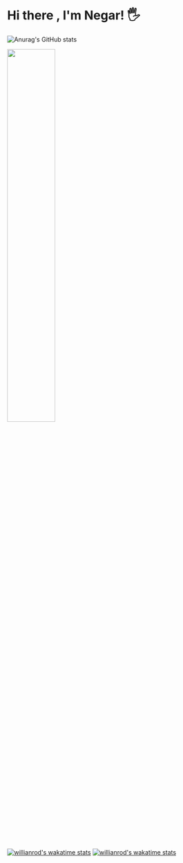 # Hi there , I'm Negar! 🖐

![Anurag's GitHub stats](https://github-readme-stats-git-masterrstaa-rickstaa.vercel.app/api?username=ngrcode&show_icons=true&theme=radical)

<img src='https://github-readme-stats-git-masterrstaa-rickstaa.vercel.app/api/top-langs/?username=ngrcode&layout=compact' width='47%' >

[![willianrod's wakatime stats](https://github-readme-stats-git-masterrstaa-rickstaa.vercel.app/api/wakatime?username=ngrcode)](https://github.com/anuraghazra/github-readme-stats)
[![willianrod's wakatime stats](https://github-readme-stats.vercel.app/api/wakatime?username=willianrod)](https://github.com/anuraghazra/github-readme-stats)
